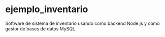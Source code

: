 # ejemplo_inventario
Software de sistema de inventario usando como backend Node.js y como gestor de bases de datos MySQL.
